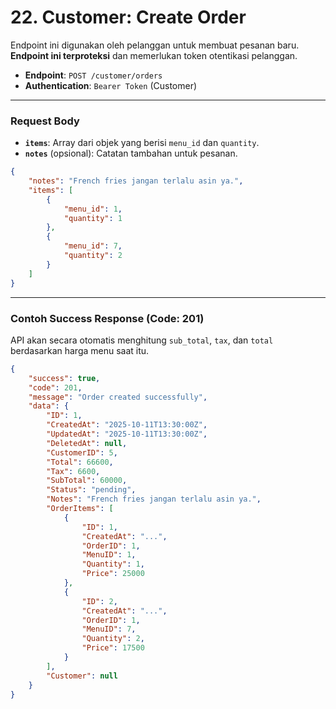 # 22. Customer: Create Order

Endpoint ini digunakan oleh pelanggan untuk membuat pesanan baru. **Endpoint ini terproteksi** dan memerlukan token otentikasi pelanggan.

-   **Endpoint**: `POST /customer/orders`
-   **Authentication**: `Bearer Token` (Customer)

---

### Request Body

-   **`items`**: Array dari objek yang berisi `menu_id` dan `quantity`.
-   **`notes`** (opsional): Catatan tambahan untuk pesanan.

```json
{
    "notes": "French fries jangan terlalu asin ya.",
    "items": [
        {
            "menu_id": 1,
            "quantity": 1
        },
        {
            "menu_id": 7,
            "quantity": 2
        }
    ]
}
```

---
### Contoh Success Response (Code: 201)

API akan secara otomatis menghitung `sub_total`, `tax`, dan `total` berdasarkan harga menu saat itu.

```json
{
    "success": true,
    "code": 201,
    "message": "Order created successfully",
    "data": {
        "ID": 1,
        "CreatedAt": "2025-10-11T13:30:00Z",
        "UpdatedAt": "2025-10-11T13:30:00Z",
        "DeletedAt": null,
        "CustomerID": 5,
        "Total": 66600,
        "Tax": 6600,
        "SubTotal": 60000,
        "Status": "pending",
        "Notes": "French fries jangan terlalu asin ya.",
        "OrderItems": [
            {
                "ID": 1,
                "CreatedAt": "...",
                "OrderID": 1,
                "MenuID": 1,
                "Quantity": 1,
                "Price": 25000
            },
            {
                "ID": 2,
                "CreatedAt": "...",
                "OrderID": 1,
                "MenuID": 7,
                "Quantity": 2,
                "Price": 17500
            }
        ],
        "Customer": null
    }
}
```